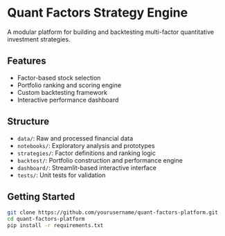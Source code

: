 
# Quant Factors Strategy Engine

A modular platform for building and backtesting multi-factor quantitative investment strategies.

## Features
- Factor-based stock selection
- Portfolio ranking and scoring engine
- Custom backtesting framework
- Interactive performance dashboard

## Structure
- `data/`: Raw and processed financial data
- `notebooks/`: Exploratory analysis and prototypes
- `strategies/`: Factor definitions and ranking logic
- `backtest/`: Portfolio construction and performance engine
- `dashboard/`: Streamlit-based interactive interface
- `tests/`: Unit tests for validation

## Getting Started
```bash
git clone https://github.com/yourusername/quant-factors-platform.git
cd quant-factors-platform
pip install -r requirements.txt
```
    